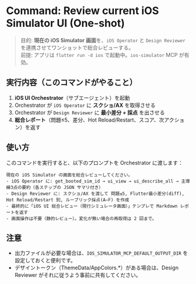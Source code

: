 # Command: Review current iOS Simulator UI (One-shot)

> 目的: **現在の iOS Simulator 画面**を、`iOS Operator` と `Design Reviewer` を連携させてワンショットで総合レビューする。  
> 前提: アプリは `flutter run -d ios` で起動中。`ios-simulator` MCP が有効。

## 実行内容（このコマンドがやること）
1. **iOS UI Orchestrator**（サブエージェント）を起動
2. Orchestrator が `iOS Operator` に **スクショ/AX** を取得させる
3. Orchestrator が `Design Reviewer` に **最小差分 + 採点** を出させる
4. **総合レポート**（問題≤5、差分、Hot Reload/Restart、スコア、次アクション）を返す

## 使い方
このコマンドを実行すると、以下のプロンプトを Orchestrator に渡します：

```
現在の iOS Simulator の画面を総合レビューしてください。
- iOS Operator に: get_booted_sim_id → ui_view → ui_describe_all → 主導線3点の要約（各ステップの JSON サマリ付き）
- Design Reviewer に: スクショ/AX を渡して 問題≤5, Flutter最小差分(diff), Hot Reload/Restart 別, ルーブリック採点(A–F) を作成
- 最終的に「iOS UI 総合レビュー（現行シミュレータ画面）」テンプレで Markdown レポートを返す
- 画面操作は不要（静的レビュー）。変化が無い場合の再取得は 2 回まで。
```

## 注意
- 出力ファイルが必要な場合は、`IOS_SIMULATOR_MCP_DEFAULT_OUTPUT_DIR` を設定しておくと便利です。
- デザイントークン（ThemeData/AppColors.*）がある場合は、Design Reviewer がそれに従うよう事前に共有してください。


